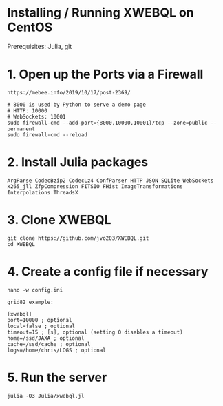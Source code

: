 # Installing / Running XWEBQL on CentOS
Prerequisites: Julia, git

# 1. Open up the Ports via a Firewall

    https://mebee.info/2019/10/17/post-2369/

    # 8000 is used by Python to serve a demo page
    # HTTP: 10000
    # WebSockets: 10001
    sudo firewall-cmd --add-port={8000,10000,10001}/tcp --zone=public --permanent
    sudo firewall-cmd --reload

# 2. Install Julia packages
    
    ArgParse CodecBzip2 CodecLz4 ConfParser HTTP JSON SQLite WebSockets x265_jll ZfpCompression FITSIO FHist ImageTransformations Interpolations ThreadsX

# 3. Clone XWEBQL

    git clone https://github.com/jvo203/XWEBQL.git
    cd XWEBQL

# 4. Create a config file if necessary
    
    nano -w config.ini

    grid82 example:

    [xwebql]
    port=10000 ; optional
    local=false ; optional
    timeout=15 ; [s], optional (setting 0 disables a timeout)
    home=/ssd/JAXA ; optional
    cache=/ssd/cache ; optional
    logs=/home/chris/LOGS ; optional

# 5. Run the server
        
    julia -O3 Julia/xwebql.jl